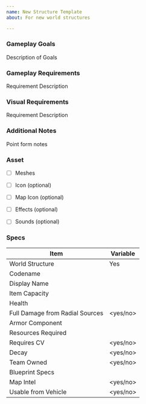 ```yaml
---
name: New Structure Template
about: For new world structures

---
```


### Gameplay Goals
Description of Goals

### Gameplay Requirements
Requirement Description

### Visual Requirements
Requirement Description

### Additional Notes
Point form notes


### Asset

- [ ] Meshes
- [ ] Icon (optional)
- [ ] Map Icon (optional)
- [ ] Effects (optional)
- [ ] Sounds (optional)


### Specs
Item | Variable 
------------ | -------------
World Structure | Yes
Codename | 
Display Name |
Item Capacity |
Health | 
Full Damage from Radial Sources | <yes/no>
Armor Component | <reference another structure>
Resources Required |
Requires CV | <yes/no>
Decay | <yes/no>
Team Owned | <yes/no>
Blueprint Specs |
Map Intel | <yes/no>
Usable from Vehicle | <yes/no>
